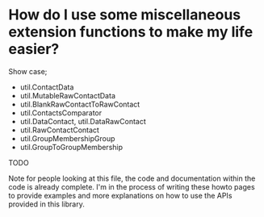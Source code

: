 # How do I use some miscellaneous extension functions to make my life easier?

Show case;
- util.ContactData
- util.MutableRawContactData
- util.BlankRawContactToRawContact
- util.ContactsComparator
- util.DataContact, util.DataRawContact
- util.RawContactContact
- util.GroupMembershipGroup
- util.GroupToGroupMembership

TODO

Note for people looking at this file, the code and documentation within the code is already complete. 
I'm in the process of writing these howto pages to provide examples and more explanations on how 
to use the APIs provided in this library.